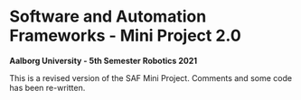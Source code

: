 # Software and Automation Frameworks - Mini Project 2.0
**Aalborg University - 5th Semester Robotics 2021**

This is a revised version of the SAF Mini Project. Comments and some code has been re-written.
